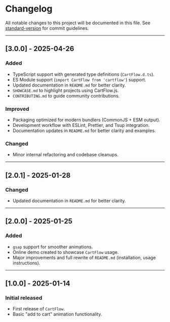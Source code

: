 # Changelog

All notable changes to this project will be documented in this file. See [standard-version](https://github.com/conventional-changelog/standard-version) for commit guidelines.

---

## [3.0.0] - 2025-04-26

### Added

- TypeScript support with generated type definitions (`CartFlow.d.ts`).
- ES Module support (`import CartFlow from 'cartflow'`) support.
- Updated documentation in `README.md` for better clarity.
- `SHOWCASE.md` to highlight projects using CartFlow.js.
- `CONTRIBUTING.md` to guide community contributions.

### Improved

- Packaging optimized for modern bundlers (CommonJS + ESM output).
- Development workflow with ESLint, Prettier, and Tsup integration.
- Documentation updates in `README.md` for better clarity and examples.

### Changed

- Minor internal refactoring and codebase cleanups.

---

## [2.0.1] - 2025-01-28

### Changed

- Updated documentation in `README.md` for better clarity.

---

## [2.0.0] - 2025-01-25

### Added

- `gsap` support for smoother animations.
- Online demo created to showcase `CartFlow` usage.
- Major improvements and full rewrite of `README.md` (installation, usage instructions).

---

## [1.0.0] - 2025-01-14

### Initial released

- First release of `CartFlow`.
- Basic "add to cart" animation functionality.